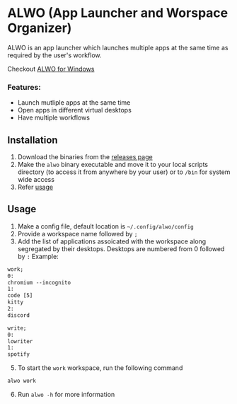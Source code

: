 # ALWO (App Launcher and Worspace Organizer)
ALWO is an app launcher which launches multiple apps at the same time as required by the user's workflow.

Checkout [ALWO for Windows](https://github.com/kaushik-kalesh/alwo)

### Features:
- Launch mutliple apps at the same time
- Open apps in different virtual desktops 
- Have multiple workflows 

## Installation
1. Download the binaries from the [releases page](https://github.com/kaushik-kalesh/alwo-linux/releases)
2. Make the `alwo` binary executable and move it to your local scripts directory (to access it from anywhere by your user) or to `/bin` for system wide access
3. Refer [usage](#usage)

## Usage
1. Make a config file, default location is `~/.config/alwo/config`
2. Provide a workspace name followed by `;` 
3. Add the list of applications assoicated with the workspace along segregated by their desktops. Desktops are numbered from 0 followed by `:`
Example:
```txt
work;
0:
chromium --incognito
1:
code [5]
kitty
2:
discord

write;
0:
lowriter
1:
spotify
```
5. To start the `work` workspace, run the following command
```bash
alwo work
``` 
6. Run `alwo -h` for more information